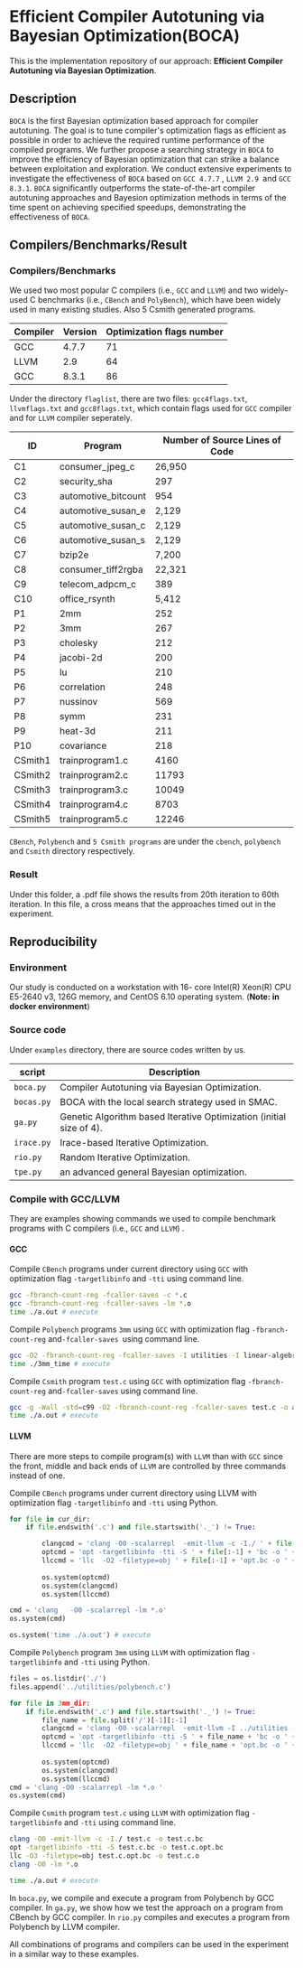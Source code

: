 # Efficient Compiler Autotuning via Bayesian Optimization(BOCA)

This is the implementation repository of our approach: **Efficient Compiler Autotuning via Bayesian Optimization**.

## Description

`BOCA` is  the first Bayesian optimization based approach for compiler autotuning. The goal is to tune compiler's optimization flags as efficient as possible in order to achieve the required runtime performance of the compiled programs. We further propose a searching strategy in `BOCA` to improve the efficiency of Bayesian optimization that can strike a balance between exploitation and exploration. We conduct extensive experiments to investigate the effectiveness of `BOCA` based on `GCC 4.7.7` , `LLVM 2.9 `and `GCC 8.3.1`. `BOCA` significantly outperforms the state-of-the-art compiler autotuning approaches and Bayesion optimization methods in terms of the time spent on achieving specified speedups, demonstrating the effectiveness of `BOCA`.

## Compilers/Benchmarks/Result

### Compilers/Benchmarks

We used two most popular C compilers (i.e., `GCC` and `LLVM`) and two widely-used C benchmarks (i.e., `CBench` and `PolyBench`), which have been widely used in many existing studies. Also 5 Csmith generated programs. 



| Compiler | Version | Optimization flags number |
| -------- | ------- | ------------------------- |
| GCC      | 4.7.7   | 71                        |
| LLVM     | 2.9     | 64                        |
| GCC      | 8.3.1   | 86                        |

Under the directory `flaglist`, there are two files: `gcc4flags.txt`,` llvmflags.txt` and  `gcc8flags.txt`, which contain flags used for `GCC` compiler and for `LLVM` compiler seperately.



| ID      | Program             | Number of Source Lines of Code |
| ------- | ------------------- | ------------------------------ |
| C1      | consumer_jpeg_c     | 26,950                         |
| C2      | security_sha        | 297                            |
| C3      | automotive_bitcount | 954                            |
| C4      | automotive_susan_e  | 2,129                          |
| C5      | automotive_susan_c  | 2,129                          |
| C6      | automotive_susan_s  | 2,129                          |
| C7      | bzip2e              | 7,200                          |
| C8      | consumer_tiff2rgba  | 22,321                         |
| C9      | telecom_adpcm_c     | 389                            |
| C10     | office_rsynth       | 5,412                          |
| P1      | 2mm                 | 252                            |
| P2      | 3mm                 | 267                            |
| P3      | cholesky            | 212                            |
| P4      | jacobi-2d           | 200                            |
| P5      | lu                  | 210                            |
| P6      | correlation         | 248                            |
| P7      | nussinov            | 569                            |
| P8      | symm                | 231                            |
| P9      | heat-3d             | 211                            |
| P10     | covariance          | 218                            |
| CSmith1 | trainprogram1.c     | 4160                           |
| CSmith2 | trainprogram2.c     | 11793                          |
| CSmith3 | trainprogram3.c     | 10049                          |
| CSmith4 | trainprogram4.c     | 8703                           |
| CSmith5 | trainprogram5.c     | 12246                          |

`CBench`, `Polybench` and `5 Csmith programs` are under the `cbench`, `polybench` and `Csmith` directory respectively.



### Result

Under this folder, a .pdf file shows the results from 20th iteration to 60th iteration. In this file, a cross means that the approaches timed out in the experiment.



## Reproducibility

### Environment

Our study is conducted on a workstation with 16- core Intel(R) Xeon(R) CPU E5-2640 v3, 126G memory, and CentOS 6.10 operating system. (**Note: in docker environment**)

### Source code

Under `examples` directory, there are source codes written by us. 

| script     | Description                                                  |
| ---------- | ------------------------------------------------------------ |
| `boca.py`  | Compiler Autotuning via Bayesian Optimization.               |
| `bocas.py` | BOCA with the local search strategy used in SMAC.            |
| `ga.py`    | Genetic Algorithm based Iterative Optimization (initial size of 4). |
| `irace.py` | Irace-based Iterative Optimization.                          |
| `rio.py`   | Random Iterative Optimization.                               |
| `tpe.py`   | an advanced general Bayesian optimization.                   |



### Compile with GCC/LLVM

They are examples showing commands we used to compile benchmark programs with C compilers (i.e., `GCC` and `LLVM`) .

#### GCC

Compile `CBench` programs under current directory using `GCC` with optimization flag `-targetlibinfo` and `-tti` using command line.

```bash
gcc -fbranch-count-reg -fcaller-saves -c *.c 
gcc -fbranch-count-reg -fcaller-saves -lm *.o
time ./a.out # execute
```

Compile `Polybench` programs `3mm` using `GCC` with optimization flag `-fbranch-count-reg` and`-fcaller-saves `using command line.

```bash
gcc -O2 -fbranch-count-reg -fcaller-saves -I utilities -I linear-algebra/kernels/3mm utilities/polybench.c linear-algebra/kernels/3mm/3mm.c -lm -DPOLYBENCH_TIME -o 3mm_time
time ./3mm_time # execute
```

Compile `Csmith` program `test.c` using `GCC` with optimization flag `-fbranch-count-reg` and`-fcaller-saves` using command line.

```bash
gcc -g -Wall -std=c99 -O2 -fbranch-count-reg -fcaller-saves test.c -o a.out
time ./a.out # execute
```



#### LLVM

There are more steps to compile program(s) with `LLVM` than with `GCC` since the front, middle and back ends of `LLVM` are controlled by three commands instead of one.

Compile `CBench` programs under current directory using LLVM with optimization flag `-targetlibinfo` and `-tti` using Python.

```python
for file in cur_dir:
	if file.endswith('.c') and file.startswith('._') != True:

		clangcmd = 'clang -O0 -scalarrepl  -emit-llvm -c -I./ ' + file + ' -o ' + file[:-1] + 'bc'	
		optcmd = 'opt -targetlibinfo -tti -S ' + file[:-1] + 'bc -o ' + file[:-1] + 'opt.bc'
		llccmd = 'llc  -O2 -filetype=obj ' + file[:-1] + 'opt.bc -o ' + file[:-1] + 'o'
    
		os.system(optcmd)
		os.system(clangcmd)
		os.system(llccmd)

cmd = 'clang   -O0 -scalarrepl -lm *.o'
os.system(cmd)

os.system('time ./a.out') # execute
```

Compile `Polybench` program `3mm` using `LLVM` with optimization flag `-targetlibinfo` and `-tti` using Python.

```python
files = os.listdir('./')
files.append('../utilities/polybench.c')

for file in 3mm_dir:
	if file.endswith('.c') and file.startswith('._') != True:
		file_name = file.split('/')[-1][:-1]
		clangcmd = 'clang -O0 -scalarrepl  -emit-llvm -I ../utilities -I ./ -c ' + file + ' -o ' + file_name + 'bc '
		optcmd = 'opt -targetlibinfo -tti -S ' + file_name + 'bc -o ' + file_name + 'opt.bc '
		llccmd = 'llc  -O2 -filetype=obj ' + file_name + 'opt.bc -o ' + file_name + 'o '
		
		os.system(optcmd)
		os.system(clangcmd)
		os.system(llccmd)
cmd = 'clang -O0 -scalarrepl -lm *.o '
os.system(cmd)
```

Compile `Csmith` program `test.c` using `LLVM` with optimization flag `-targetlibinfo` and `-tti` using command line.

```bash
clang -O0 -emit-llvm -c -I./ test.c -o test.c.bc
opt -targetlibinfo -tti -S test.c.bc -o test.c.opt.bc
llc -O3 -filetype=obj test.c.opt.bc -o test.c.o
clang -O0 -lm *.o 

time ./a.out # execute
```



In `boca.py`, we compile and execute a program from Polybench by GCC compiler. In `ga.py`, we show how we test the approach on a program from CBench by GCC compiler. In  `rio.py` compiles and executes a program from Polybench by LLVM compiler. 

All combinations of programs and compilers can be used in the experiment in a similar way to these examples.

